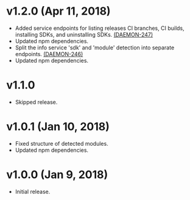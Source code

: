 # v1.2.0 (Apr 11, 2018)

 * Added service endpoints for listing releases CI branches, CI builds, installing SDKs, and
   uninstalling SDKs.
   [(DAEMON-247)](https://jira.appcelerator.org/browse/DAEMON-247)
 * Updated npm dependencies.
 * Split the info service 'sdk' and 'module' detection into separate endpoints.
   [(DAEMON-246)](https://jira.appcelerator.org/browse/DAEMON-246)
 * Updated npm dependencies.

# v1.1.0

 * Skipped release.

# v1.0.1 (Jan 10, 2018)

 * Fixed structure of detected modules.
 * Updated npm dependencies.

# v1.0.0 (Jan 9, 2018)

 * Initial release.
